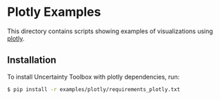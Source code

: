 # Plotly Examples 

This directory contains scripts showing examples of visualizations using
[plotly](https://github.com/plotly/plotly.py).

## Installation

To install Uncertainty Toolbox with plotly dependencies, run:
```bash
$ pip install -r examples/plotly/requirements_plotly.txt
```
